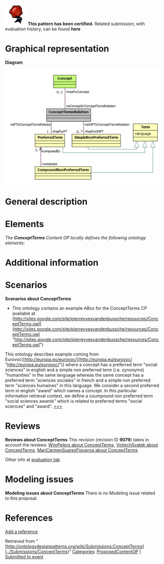 [![](../images/thumb/b/b5/Certified.png/70px-Certified.png)](../Image/Certified.png "Certified.png") __This pattern has been certified.__
Related submission, with evaluation history, can be found __here__





#  Graphical representation


__Diagram__




[![Image:ConceptTermsPattern.jpg](../images/0/09/ConceptTermsPattern.jpg)](../Image/ConceptTermsPattern.jpg "Image:ConceptTermsPattern.jpg")




#  General description


  




#  Elements


_The __ConceptTerms__ Content OP locally defines the following ontology elements:_


  



  




#  Additional information


#  Scenarios



__Scenarios about ConceptTerms__
* This ontology contains an example ABox for the ConceptTerms CP available at [http://sites.google.com/site/pierreyvesvandenbussche/resources/ConceptTerms.owl](http://sites.google.com/site/pierreyvesvandenbussche/resources/ConceptTerms.owl "http://sites.google.com/site/pierreyvesvandenbussche/resources/ConceptTerms.owl")


 This ontology describes example coming from Eurovoc([http://europa.eu/eurovoc/](http://europa.eu/eurovoc/ "http://europa.eu/eurovoc/")) where a concept has a preferred term "social sciences" in english and a simple non preferred term (i.e. synonyms) "humanities" in the same language whereas the same concept has a preferred term "sciences sociales" in french and a simple non preferred term "sciences humaines" in this language. We consider a second preferred term in english "award" which names a concept. In this particular information retrieval context, we define a coumpound non preferred term "social sciences awards" which is related to preferred terms "social sciences" and "award". [>>>](../Submissions/ConceptTerms/Scenario_1 "http://ontologydesignpatterns.org/wiki/Submissions:ConceptTerms/Scenario_1")




#  Reviews



__Reviews about ConceptTerms__
This revision (revision ID __9079__) takes in account the reviews: [WimPeters about ConceptTerms](../Reviews/WimPeters_about_ConceptTerms "Reviews:WimPeters about ConceptTerms"), [VojtechSvatek about ConceptTerms](../Reviews/VojtechSvatek_about_ConceptTerms "Reviews:VojtechSvatek about ConceptTerms"), [MariCarmenSuarezFigueroa about ConceptTerms](../Reviews/MariCarmenSuarezFigueroa_about_ConceptTerms "Reviews:MariCarmenSuarezFigueroa about ConceptTerms")


Other info at [evaluation tab](http://ontologydesignpatterns.org/wiki/index.php?title=Submissions:ConceptTerms&action=evaluation "http://ontologydesignpatterns.org/wiki/index.php?title=Submissions:ConceptTerms&action=evaluation")




  




#  Modeling issues



__Modeling issues about ConceptTerms__
There is no Modeling issue related to this proposal.




  




#  References


[Add a reference](index.php@title=Odp%253AAdd_reference&subject=../Submissions/ConceptTerms "http://ontologydesignpatterns.org/wiki/index.php?title=Odp:Add_reference&subject=Submissions%3AConceptTerms")


  






Retrieved from "[http://ontologydesignpatterns.org/wiki/Submissions:ConceptTerms](../Submissions/ConceptTerms)"
 [Categories](http://ontologydesignpatterns.org/wiki/Special:Categories "Special:Categories"): [ProposedContentOP](../Category/ProposedContentOP "Category:ProposedContentOP") | [Submitted to event](../Category/Submitted_to_event "Category:Submitted to event")